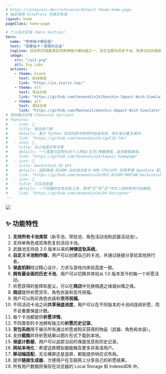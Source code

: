 ```yaml
---
# https://vitepress.dev/reference/default-theme-home-page
# 指定使用 VitePress 的首页布局
layout: home
pageClass: home-page

# 个人名片区域 (Hero Section)
hero:
  name: "原神抽卡模拟器"
  text: "我要抽卡！狠狠的出金"
  tagline: 目前网页端最真实的原神抽卡模拟器之一，包含当期与历史卡池，快来试试你是欧皇还是非酋
  image:
    src: "/ys2.png"
    alt: Ivy Labs
  actions:
    - theme: brand
      text: 在线体验
      link: "https://ys.ivyris.top/"
    - theme: alt
      text: 本站仓库
      link: "https://github.com/VenenoSix24/Genshin-Impact-Wish-Simulator-New/tree/master"
    - theme: alt
      text: 源站仓库
      link: "https://github.com/Mantan21/Genshin-Impact-Wish-Simulator"
# 项目展示区域 (Features Section)
# features:
#   - icon: 🤖
#     title: 我去抢个座
#     details: 基于 Python 实现的图书馆预约抢座系统，简化每日重复操作。
#     link: "https://github.com/VenenoSix24/igolib-ldu"
#   - icon: 🌸
#     title: 总之就是非常可爱
#     details: 一个高度可定制化的个人网站/主页/博客模板，追求极致美观。
#     link: "https://github.com/VenenoSix24/kawaii-homepage"
#   - icon: 🍎
#     title: Hackintosh OC EFI
#     details: 适配微星 B350M 迫击炮主板与 AMD CPU/GPU 的黑苹果 OpenCore 配置。
#     link: "https://github.com/VenenoSix24/MSI-B350M-MORTAR-Hackintosh-OpenCore-EFI"
#   - icon: 🎲
#     title: 打瓦加密器
#     details: 一个有趣的文本加密工具，使用“打”和“瓦”作为二进制来进行加解密。
#     link: "https://github.com/VenenoSix24/DV-Encrypter"
---
```


![](https://s2.loli.net/2025/08/22/oGY5AMlW4Pch7fU.jpg)

## ✨ 功能特性

1. **支持所有卡池类型**（新手池、常驻池、角色活动池和武器活动池）。
2. 支持单角色或双角色复刻活动卡池。
3. 武器池支持自 2.0 版本以来的**神铸定轨系统**。
4. **自定义卡池制作器**，用户可以创建自己的卡池，并通过链接分享给其他旅行者。
5. **保底机制**经过精心设计，力求与游戏内体验高度一致。
6. **拥有最全面的历史卡池**，用户可以切换并体验从 1.0 版本至今的每一个祈愿活动。
7. 祈愿获得的星辉和星尘，可以在**商店**中兑换相遇之缘或纠缠之缘。
8. **商店**提供祈愿货币、角色衣装和空月祝福。
9. 用户可以购买角色衣装和**空月祝福**。
10. 不同活动卡池之间**共享保底进度**，用户可以在不同版本的卡池间连续祈愿，而不会重置保底计数。
11. 每个卡池都提供**祈愿详情**。
12. 不同类型的卡池拥有独立的**祈愿历史记录**。
13. **背包系统**用于展示所有通过祈愿或购买获得的物品（武器、角色和衣装）。
14. 支持**截图**并将祈愿结果以图片形式下载到本地。
15. **保底计数器**，用户可以追踪当前的保底信息和历史记录。
16. **网站本地化**：希望这款模拟器能触及更多非英语用户。
17. **移动端适配**，无论横屏还是竖屏，都能提供响应式布局。
18. 提供**链接生成器**，方便用户在互联网上分享自己的祈愿结果。
19. 所有用户数据将保存在浏览器的 Local Storage 和 IndexedDB 中。
